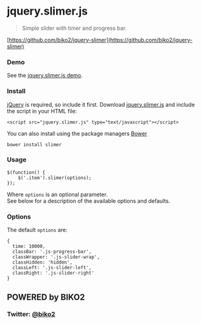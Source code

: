 # jquery.slimer.js #

> Simple slider with timer and progress bar.

[https://github.com/biko2/jquery-slimer](https://github.com/biko2/jquery-slimer)

### Demo

See the [jquery.slimer.js demo](https://github.com/biko2/jquery-slimer).


### Install

[jQuery](http://jquery.com/download/) is required, so include it first.
  Download [jquery.slimer.js](https://raw.githubusercontent.com/liabru/jquery-match-height/master/jquery.matchHeight.js) and include the script in your HTML file:

	<script src="jquery.slimer.js" type="text/javascript"></script>

You can also install using the package managers [Bower](http://bower.io/search/?q=matchHeight)

    bower install slimer

### Usage

	$(function() {
		$('.item').slimer(options);
	});

Where `options` is an optional parameter.   
See below for a description of the available options and defaults.

### Options

The default `options` are:

    {
      time: 10000,
      classBar: '.js-progress-bar',
      classWrapper: '.js-slider-wrap',
      classHidden: 'hidden',
      classLeft: '.js-slider-left',
      classRight: '.js-slider-right'
    }


## POWERED by BIKO2
### Twitter: [@biko2](https://twitter.com/biko2)
